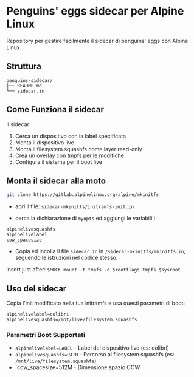 # Penguins' eggs sidecar per Alpine Linux

Repository per gestire facilmente il sidecar di penguins' eggs con Alpine Linux.

## Struttura

```
penguins-sidecar/
├── README.md
└── sidecar.in 
```
## Come Funziona il sidecar

Il sidecar:
1. Cerca un dispositivo con la label specificata
2. Monta il dispositivo live
3. Monta il filesystem.squashfs come layer read-only
4. Crea un overlay con tmpfs per le modifiche
5. Configura il sistema per il boot live

## Monta il sidecar alla moto

```bash
git clone https://gitlab.alpinelinux.org/alpine/mkinitfs 
```
- apri il  file: `sidecar-mkinitfs/initramfs-init.in` 

- cerca la dichiarazione di `myopts` ed aggiungi le variabili`:
```
alpinelivesquashfs
alpinelivelabel
cow_spacesize
```
- Copia ed incolla il file `sidecar.in` in `/sidecar-mkinitfs/mkinitfs.in`, seguendo le istruzioni nel codice stesso:

insert just after: `$MOCK mount -t tmpfs -o $rootflags tmpfs $sysroot`

## Uso del sidecar

Copia l'init modificato nella tua initramfs e usa questi parametri di boot:
```
alpinelivelabel=colibri alpinelivesquashfs=/mnt/live/filesystem.squashfs
```
### Parametri Boot Supportati

- `alpinelivelabel=LABEL` - Label del dispositivo live (es: colibri)
- `alpinelivesquashfs=PATH` - Percorso al filesystem.squashfs (es: `/mnt/live/filesystem.squashfs`)
- `cow_spacesize=512M - Dimensione spazio COW
